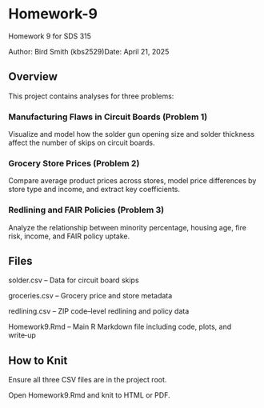# Homework-9
Homework 9 for SDS 315

Author: Bird Smith (kbs2529)Date: April 21, 2025

## Overview

This project contains analyses for three problems:

### Manufacturing Flaws in Circuit Boards (Problem 1)

Visualize and model how the solder gun opening size and solder thickness affect the number of skips on circuit boards.

### Grocery Store Prices (Problem 2)

Compare average product prices across stores, model price differences by store type and income, and extract key coefficients.

### Redlining and FAIR Policies (Problem 3)

Analyze the relationship between minority percentage, housing age, fire risk, income, and FAIR policy uptake.

## Files

solder.csv – Data for circuit board skips

groceries.csv – Grocery price and store metadata

redlining.csv – ZIP code–level redlining and policy data

Homework9.Rmd – Main R Markdown file including code, plots, and write‑up

## How to Knit

Ensure all three CSV files are in the project root.

Open Homework9.Rmd and knit to HTML or PDF.
